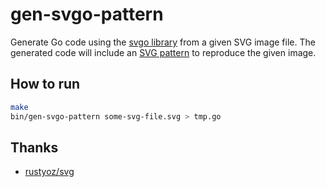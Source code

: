 # gen-svgo-pattern

Generate Go code using the [svgo library](https://github.com/ajstarks/svgo) from a given
SVG image file. The generated code will include an
[SVG pattern](https://developer.mozilla.org/en-US/docs/Web/SVG/Tutorial/Patterns)
to reproduce the given image.

## How to run

```bash
make
bin/gen-svgo-pattern some-svg-file.svg > tmp.go
```

## Thanks

- [rustyoz/svg](https://github.com/rustyoz/svg)
